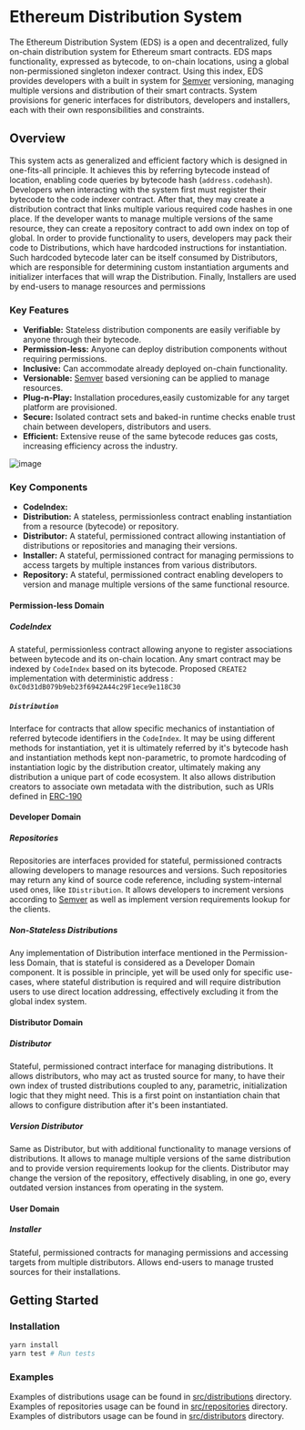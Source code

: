 # Ethereum Distribution System

The Ethereum Distribution System (EDS) is a open and decentralized, fully on-chain distribution system for Ethereum smart contracts.
EDS maps functionality, expressed as bytecode, to on-chain locations, using a global non-permissioned singleton indexer contract. Using this index, EDS provides developers with a built in system for [Semver](http://semver.org/) versioning, managing multiple versions and distribution of their smart contracts. System provisions for generic interfaces for distributors, developers and installers, each with their own responsibilities and constraints.

## Overview

This system acts as generalized and efficient factory which is designed in one-fits-all principle. It achieves this by referring bytecode instead of location, enabling code queries by bytecode hash (`address.codehash`). Developers when interacting with the system first must register their bytecode to the code indexer contract. After that, they may create a distribution contract that links multiple various required code hashes in one place. If the developer wants to manage multiple versions of the same resource, they can create a repository contract to add own index on top of global. In order to provide functionality to users, developers may pack their code to Distributions, which have hardcoded instructions for instantiation. Such hardcoded bytecode later can be itself consumed by Distributors, which are responsible for determining custom instantiation arguments and initializer interfaces that will wrap the Distribution. Finally, Installers are used by end-users to manage resources and permissions

### Key Features

- **Verifiable:** Stateless distribution components are easily verifiable by anyone through their bytecode.
- **Permission-less:** Anyone can deploy distribution components without requiring permissions.
- **Inclusive:** Can accommodate already deployed on-chain functionality.
- **Versionable:** [Semver](http://semver.org/) based versioning can be applied to manage resources.
- **Plug-n-Play:** Installation procedures,easily customizable for any target platform are provisioned.
- **Secure:** Isolated contract sets and baked-in runtime checks enable trust chain between developers, distributors and users.
- **Efficient:** Extensive reuse of the same bytecode reduces gas costs, increasing efficiency across the industry.

![image](https://github.com/user-attachments/assets/52fa7028-177c-4de2-9259-3f883491a3d3)

### Key Components

- **CodeIndex:**
- **Distribution:** A stateless, permissionless contract enabling instantiation from a resource (bytecode) or repository.
- **Distributor:** A stateful, permissioned contract allowing instantiation of distributions or repositories and managing their versions.
- **Installer:** A stateful, permissioned contract for managing permissions to access targets by multiple instances from various distributors.
- **Repository:** A stateful, permissioned contract enabling developers to version and manage multiple versions of the same functional resource.

#### Permission-less Domain

##### CodeIndex

A stateful, permissionless contract allowing anyone to register associations between bytecode and its on-chain location. Any smart contract may be indexed by `CodeIndex` based on its bytecode.
Proposed `CREATE2` implementation with deterministic address : `0xC0d31dB079b9eb23f6942A44c29F1ece9e118C30`

##### `Distribution`

Interface for contracts that allow specific mechanics of instantiation of referred bytecode identifiers in the `CodeIndex`. It may be using different methods for instantiation, yet it is ultimately referred by it's bytecode hash and instantiation methods kept non-parametric, to promote hardcoding of instantiation logic by the distribution creator, ultimately making any distribution a unique part of code ecosystem.
It also allows distribution creators to associate own metadata with the distribution, such as URIs defined in [ERC-190](https://eips.ethereum.org/EIPS/eip-190)

#### Developer Domain

##### Repositories

Repositories are interfaces provided for stateful, permissioned contracts allowing developers to manage resources and versions. Such repositories may return any kind of source code reference, including system-internal used ones, like `IDistribution`. It allows developers to increment versions according to [Semver](http://semver.org/) as well as implement version requirements lookup for the clients.

##### Non-Stateless Distributions

Any implementation of Distribution interface mentioned in the Permission-less Domain, that is stateful is considered as a Developer Domain component. It is possible in principle, yet will be used only for specific use-cases, where stateful distribution is required and will require distribution users to use direct location addressing, effectively excluding it from the global index system.

#### Distributor Domain

##### Distributor

Stateful, permissioned contract interface for managing distributions. It allows distributors, who may act as trusted source for many, to have their own index of trusted distributions coupled to any, parametric, initialization logic that they might need. This is a first point on instantiation chain that allows to configure distribution after it's been instantiated.

##### Version Distributor

Same as Distributor, but with additional functionality to manage versions of distributions. It allows to manage multiple versions of the same distribution and to provide version requirements lookup for the clients. Distributor may change the version of the repository, effectively disabling, in one go, every outdated version instances from operating in the system.

#### User Domain

##### Installer

Stateful, permissioned contracts for managing permissions and accessing targets from multiple distributors. Allows end-users to manage trusted sources for their installations.

## Getting Started

### Installation

```bash
yarn install
yarn test # Run tests
```

### Examples

Examples of distributions usage can be found in [src/distributions](src/distributions) directory.
Examples of repositories usage can be found in [src/repositories](src/repositories) directory.
Examples of distributors usage can be found in [src/distributors](src/distributors) directory.

